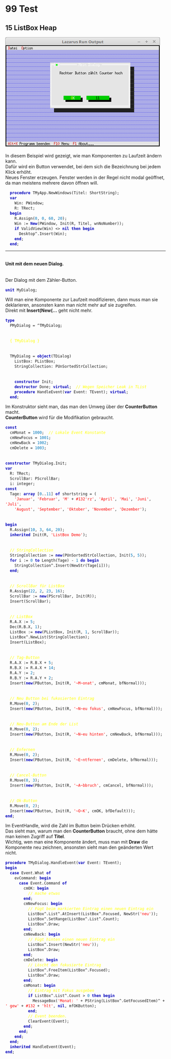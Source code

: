 <html>
    <b><h1>99 Test</h1></b>
    <b><h2>15 ListBox Heap</h2></b>
<img src="image.png" alt="Selfhtml"><br><br>
In diesem Beispiel wird gezeigt, wie man Komponenten zu Laufzeit ändern kann.<br>
Dafür wird ein Button verwendet, bei dem sich die Bezeichnung bei jedem Klick erhöht.<br>
Neues Fenster erzeugen. Fenster werden in der Regel nicht modal geöffnet, da man meistens mehrere davon öffnen will.<br>
<pre><code>  <b><font color="0000BB">procedure</font></b> TMyApp.NewWindows(Titel: ShortString);
  <b><font color="0000BB">var</font></b>
    Win: PWindow;
    R: TRect;
  <b><font color="0000BB">begin</font></b>
    R.Assign(<font color="#0077BB">0</font>, <font color="#0077BB">0</font>, <font color="#0077BB">60</font>, <font color="#0077BB">20</font>);
    Win := <b><font color="0000BB">New</font></b>(PWindow, Init(R, Titel, wnNoNumber));
    <b><font color="0000BB">if</font></b> ValidView(Win) <> <b><font color="0000BB">nil</font></b> <b><font color="0000BB">then</font></b> <b><font color="0000BB">begin</font></b>
      Desktop^.Insert(Win);
    <b><font color="0000BB">end</font></b>;
  <b><font color="0000BB">end</font></b>;</code></pre>
<hr><br>
<b>Unit mit dem neuen Dialog.</b><br>
<br><br>
Der Dialog mit dem Zähler-Button.<br>
<pre><code><b><font color="0000BB">unit</font></b> MyDialog;
</code></pre>
Will man eine Komponente zur Laufzeit modifizieren, dann muss man sie deklarieren, ansonsten kann man nicht mehr auf sie zugreifen.<br>
Direkt mit <b>Insert(New(...</b> geht nicht mehr.<br>
<pre><code><b><font color="0000BB">type</font></b>
  PMyDialog = ^TMyDialog;
<br>
  <font color="#FFFF00">{ TMyDialog }</font>
<br>
  TMyDialog = <b><font color="0000BB">object</font></b>(TDialog)
    ListBox: PListBox;
    StringCollection: PUnSortedStrCollection;
<br>
    <b><font color="0000BB">constructor</font></b> Init;
    <b><font color="0000BB">destructor</font></b> Done; <b><font color="0000BB">virtual</font></b>;  <i><font color="#FFFF00">// Wegen Speicher Leak in TList</font></i>
    <b><font color="0000BB">procedure</font></b> HandleEvent(<b><font color="0000BB">var</font></b> Event: TEvent); <b><font color="0000BB">virtual</font></b>;
  <b><font color="0000BB">end</font></b>;
</code></pre>
Im Konstruktor sieht man, das man den Umweg über der <b>CounterButton</b> macht.<br>
<b>CounterButton</b> wird für die Modifikation gebraucht.<br>
<pre><code><b><font color="0000BB">const</font></b>
  cmMonat = <font color="#0077BB">1000</font>;  <i><font color="#FFFF00">// Lokale Event Konstante</font></i>
  cmNewFocus = <font color="#0077BB">1001</font>;
  cmNewBack = <font color="#0077BB">1002</font>;
  cmDelete = <font color="#0077BB">1003</font>;
<br>
<b><font color="0000BB">constructor</font></b> TMyDialog.Init;
<b><font color="0000BB">var</font></b>
  R: TRect;
  ScrollBar: PScrollBar;
  i: integer;
<b><font color="0000BB">const</font></b>
  Tage: <b><font color="0000BB">array</font></b> [<font color="#0077BB">0</font>..<font color="#0077BB">11</font>] <b><font color="0000BB">of</font></b> shortstring = (
    <font color="#FF0000">'Januar'</font>, <font color="#FF0000">'Februar'</font>, <font color="#FF0000">'M'</font> + <font color="#FF0000">#132</font><font color="#FF0000">'rz'</font>, <font color="#FF0000">'April'</font>, <font color="#FF0000">'Mai'</font>, <font color="#FF0000">'Juni'</font>, <font color="#FF0000">'Juli'</font>,
    <font color="#FF0000">'August'</font>, <font color="#FF0000">'September'</font>, <font color="#FF0000">'Oktober'</font>, <font color="#FF0000">'November'</font>, <font color="#FF0000">'Dezember'</font>);
<br>
<b><font color="0000BB">begin</font></b>
  R.Assign(<font color="#0077BB">10</font>, <font color="#0077BB">3</font>, <font color="#0077BB">64</font>, <font color="#0077BB">20</font>);
  <b><font color="0000BB">inherited</font></b> Init(R, <font color="#FF0000">'ListBox Demo'</font>);
<br>
  <i><font color="#FFFF00">// StringCollection</font></i>
  StringCollection := <b><font color="0000BB">new</font></b>(PUnSortedStrCollection, Init(<font color="#0077BB">5</font>, <font color="#0077BB">5</font>));
  <b><font color="0000BB">for</font></b> i := <font color="#0077BB">0</font> <b><font color="0000BB">to</font></b> Length(Tage) - <font color="#0077BB">1</font> <b><font color="0000BB">do</font></b> <b><font color="0000BB">begin</font></b>
    StringCollection^.Insert(NewStr(Tage[i]));
  <b><font color="0000BB">end</font></b>;
<br>
  <i><font color="#FFFF00">// ScrollBar für ListBox</font></i>
  R.Assign(<font color="#0077BB">22</font>, <font color="#0077BB">2</font>, <font color="#0077BB">23</font>, <font color="#0077BB">16</font>);
  ScrollBar := <b><font color="0000BB">new</font></b>(PScrollBar, Init(R));
  Insert(ScrollBar);
<br>
  <i><font color="#FFFF00">// ListBox</font></i>
  R.A.X := <font color="#0077BB">5</font>;
  Dec(R.B.X, <font color="#0077BB">1</font>);
  ListBox := <b><font color="0000BB">new</font></b>(PListBox, Init(R, <font color="#0077BB">1</font>, ScrollBar));
  ListBox^.NewList(StringCollection);
  Insert(ListBox);
<br>
  <i><font color="#FFFF00">// Tag-Button</font></i>
  R.A.X := R.B.X + <font color="#0077BB">5</font>;
  R.B.X := R.A.X + <font color="#0077BB">14</font>;
  R.A.Y := <font color="#0077BB">2</font>;
  R.B.Y := R.A.Y + <font color="#0077BB">2</font>;
  Insert(<b><font color="0000BB">new</font></b>(PButton, Init(R, <font color="#FF0000">'~M~onat'</font>, cmMonat, bfNormal)));
<br>
  <i><font color="#FFFF00">// Neu Button bei fukosierten Eintrag</font></i>
  R.Move(<font color="#0077BB">0</font>, <font color="#0077BB">2</font>);
  Insert(<b><font color="0000BB">new</font></b>(PButton, Init(R, <font color="#FF0000">'~N~eu fokus'</font>, cmNewFocus, bfNormal)));
<br>
  <i><font color="#FFFF00">// Neu-Button am Ende der List</font></i>
  R.Move(<font color="#0077BB">0</font>, <font color="#0077BB">2</font>);
  Insert(<b><font color="0000BB">new</font></b>(PButton, Init(R, <font color="#FF0000">'~N~eu hinten'</font>, cmNewBack, bfNormal)));
<br>
  <i><font color="#FFFF00">// Enfernen</font></i>
  R.Move(<font color="#0077BB">0</font>, <font color="#0077BB">2</font>);
  Insert(<b><font color="0000BB">new</font></b>(PButton, Init(R, <font color="#FF0000">'~E~ntfernen'</font>, cmDelete, bfNormal)));
<br>
  <i><font color="#FFFF00">// Cancel-Button</font></i>
  R.Move(<font color="#0077BB">0</font>, <font color="#0077BB">3</font>);
  Insert(<b><font color="0000BB">new</font></b>(PButton, Init(R, <font color="#FF0000">'~A~bbruch'</font>, cmCancel, bfNormal)));
<br>
  <i><font color="#FFFF00">// Ok-Button</font></i>
  R.Move(<font color="#0077BB">0</font>, <font color="#0077BB">2</font>);
  Insert(<b><font color="0000BB">new</font></b>(PButton, Init(R, <font color="#FF0000">'~O~K'</font>, cmOK, bfDefault)));
<b><font color="0000BB">end</font></b>;
</code></pre>
Im EventHandle, wird die Zahl im Button beim Drücken erhöht.<br>
Das sieht man, warum man den <b>CounterButton</b> braucht, ohne dem hätte man keinen Zugriff auf <b>Titel</b>.<br>
Wichtig, wen man eine Komponente ändert, muss man mit <b>Draw</b> die Komponente neu zeichnen, ansonsten sieht man den geänderten Wert nicht.<br>
<pre><code><b><font color="0000BB">procedure</font></b> TMyDialog.HandleEvent(<b><font color="0000BB">var</font></b> Event: TEvent);
<b><font color="0000BB">begin</font></b>
  <b><font color="0000BB">case</font></b> Event.What <b><font color="0000BB">of</font></b>
    evCommand: <b><font color="0000BB">begin</font></b>
      <b><font color="0000BB">case</font></b> Event.Command <b><font color="0000BB">of</font></b>
        cmOK: <b><font color="0000BB">begin</font></b>
          <i><font color="#FFFF00">// mache etwas</font></i>
        <b><font color="0000BB">end</font></b>;
        cmNewFocus: <b><font color="0000BB">begin</font></b>
          <i><font color="#FFFF00">// Fügt beim markierten Eintrag einen neuen Eintrag ein</font></i>
          ListBox^.List^.AtInsert(ListBox^.Focused, NewStr(<font color="#FF0000">'neu'</font>));
          ListBox^.SetRange(ListBox^.List^.Count);
          ListBox^.Draw;
        <b><font color="0000BB">end</font></b>;
        cmNewBack: <b><font color="0000BB">begin</font></b>
          <i><font color="#FFFF00">// Fügt hinten einen neuen Eintrag ein</font></i>
          ListBox^.Insert(NewStr(<font color="#FF0000">'neu'</font>));
          ListBox^.Draw;
        <b><font color="0000BB">end</font></b>;
        cmDelete: <b><font color="0000BB">begin</font></b>
          <i><font color="#FFFF00">// Löscht den fokusierte Eintrag</font></i>
          ListBox^.FreeItem(ListBox^.Focused);
          ListBox^.Draw;
        <b><font color="0000BB">end</font></b>;
        cmMonat: <b><font color="0000BB">begin</font></b>
          <i><font color="#FFFF00">// Eintrag mit Fokus ausgeben</font></i>
          <b><font color="0000BB">if</font></b> ListBox^.List^.Count &gt; <font color="#0077BB">0</font> <b><font color="0000BB">then</font></b> <b><font color="0000BB">begin</font></b>
            MessageBox(<font color="#FF0000">'Monat: '</font> + PString(ListBox^.GetFocusedItem)^ + <font color="#FF0000">' gew'</font> + <font color="#FF0000">#132</font> + <font color="#FF0000">'hlt'</font>, <b><font color="0000BB">nil</font></b>, mfOKButton);
          <b><font color="0000BB">end</font></b>;
          <i><font color="#FFFF00">// Event beenden.</font></i>
          ClearEvent(Event);
        <b><font color="0000BB">end</font></b>;
      <b><font color="0000BB">end</font></b>;
    <b><font color="0000BB">end</font></b>;
  <b><font color="0000BB">end</font></b>;
  <b><font color="0000BB">inherited</font></b> HandleEvent(Event);
<b><font color="0000BB">end</font></b>;
</code></pre>
<br>
</html>
